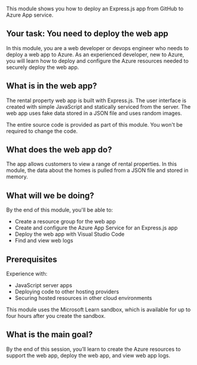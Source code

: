 This module shows you how to deploy an Express.js app from GitHub to Azure App service.

## Your task: You need to deploy the web app

In this module, you are a web developer or devops engineer who needs to deploy a web app to Azure. As an experienced developer, new to Azure, you will learn how to deploy and configure the Azure resources needed to securely deploy the web app.

## What is in the web app?

The rental property web app is built with Express.js. The user interface is created with simple JavaScript and statically serviced from the server. The web app uses fake data stored in a JSON file and uses random images. 

The entire source code is provided as part of this module. You won't be required to change the code.

## What does the web app do?

The app allows customers to view a range of rental properties. In this module, the data about the homes is pulled from a JSON file and stored in memory. 

## What will we be doing?

By the end of this module, you'll be able to:

- Create a resource group for the web app
- Create and configure the Azure App Service for an Express.js app
- Deploy the web app with Visual Studio Code
- Find and view web logs

## Prerequisites

Experience with: 

- JavaScript server apps
- Deploying code to other hosting providers
- Securing hosted resources in other cloud environments

This module uses the Microsoft Learn sandbox, which is available for up to four hours after you create the sandbox. 

## What is the main goal?

By the end of this session, you’ll learn to create the Azure resources to support the web app, deploy the web app, and view web app logs.


